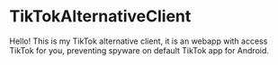 # TikTokAlternativeClient
Hello! This is my TikTok alternative client, it is an webapp with access TikTok for you, preventing spyware on default TikTok app for Android.
